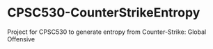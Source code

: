 # CPSC530-CounterStrikeEntropy
Project for CPSC530 to generate entropy from Counter-Strike: Global Offensive
